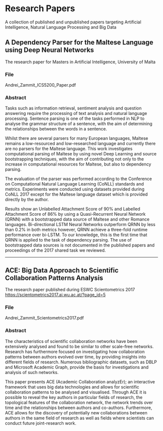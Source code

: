 # Research Papers
A collection of published and unpublished papers targeting Artificial Intelligence, Natural Language Processing and Big Data

## A Dependency Parser for the Maltese Language using Deep Neural Networks
The research paper for Masters in Artificial Intelligence, University of Malta

### File
Andrei_Zammit_ICS5200_Paper.pdf

### Abstract
Tasks such as information retrieval, sentiment analysis and question answering require the processing of text analysis and natural language processing. Sentence parsing is one of the tasks performed in NLP to analyse the grammar structure of a sentence, with the aim of determining the relationships between the words in a sentence.

Whilst there are several parsers for many European languages, Maltese remains a low-resourced and low-researched language and currently there are no parsers for the Maltese language. This work investigates computational parsing of Maltese by using novel Deep Learning and source bootstrapping techniques, with the aim of contributing not only to the increase in computational resources for Maltese, but also to dependency parsing. 

The evaluation of the parser was performed according to the Conference on Computational Natural Language Learning (CoNLL) standards and metrics. Experiments were conducted using datasets provided during CoNLL 2017 except for the Maltese language dataset which is provided directly by the author.

Results show an Unlabelled Attachment Score of 90\% and Labelled Attachment Score of 86\% by using a Quasi-Recurrent Neural Network (QRNN) with a bootstrapped data source of Maltese and other Romance languages. Bi-directional LSTM Neural Networks outperform QRNN by less than 0.2\% in both metrics however, QRNN achieve a three-fold runtime performance over bi-LSTM. To our knowledge, this is the first time that QRNN is applied to the task of dependency parsing. The use of bootstrapped data sources is not documented in the published papers and proceedings of the 2017 shared task we reviewed. 

- - - -
## ACE: Big Data Approach to Scientific Collaboration Patterns Analysis
The research paper published during ESWC Scientometrics 2017
https://scientometrics2017.ai.wu.ac.at/?page_id=5

### File
Andrei_Zammit_Scientometrics2017.pdf

### Abstract
The characteristics of scientific collaboration networks have been extensively analysed and found to be similar to other scale-free networks. Research has furthermore focused on investigating how collaboration patterns between authors evolved over time, by providing insights into different fields of research. Numerous bibliographic datasets, such as DBLP and Microsoft Academic Graph, provide the basis for investigations and analysis of such networks. 

This paper presents ACE (Academic Collaboration analyzEr); an interactive framework that uses big data technologies and allows for scientific collaboration patterns to be analysed and visualised. Through ACE it is possible to reveal the key authors in particular fields of research, the topological features of the collaboration network, the network trends over time and the relationships between authors and co-authors. Furthermore, ACE allows for the discovery of potentially new collaborations between authors in the same field of research as well as fields where scientists can conduct future joint-research work.
